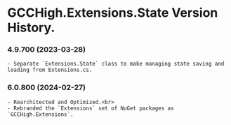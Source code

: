 ﻿# GCCHigh.Extensions.State Version History.

### **4.9.700 (2023-03-28)**<br>
	- Separate `Extensions.State` class to make managing state saving and loading from Extensions.cs.

### **6.0.800 (2024-02-27)**<br>
	- Rearchitected and Optimized.<br>
	- Rebranded the `Extensions` set of NuGet packages as `GCCHigh.Extensions`.

